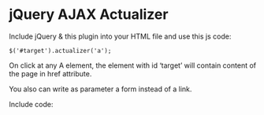 jQuery AJAX Actualizer
======

Include jQuery & this plugin into your HTML file and use this js code:

   `$('#target').actualizer('a');`

On click at any A element, the element with id &lsquo;target&rsquo; will contain content of the page in href attribute.

You also can write as parameter a form instead of a link.

Include code:
<code><script src="https://cdn.jsdelivr.net/gh/ratajs/jquery-actualizer@046f03646fb1ce7ab3334d853f902ff133047af1/actualizer.min.js" type="text/javascript" integrity="sha384-4QdkJCahv8yGsY9ZhDuZGCzcTeepxI4uyd5U2+//cnBPh/1C5nO/xH/ztF5wo5rE" crossorigin="anonymous"></script></code>
